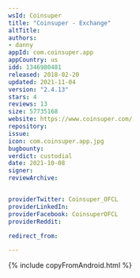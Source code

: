 ```yaml
---
wsId: Coinsuper
title: "Coinsuper - Exchange"
altTitle: 
authors:
- danny
appId: com.coinsuper.app
appCountry: us
idd: 1346980481
released: 2018-02-20
updated: 2021-11-04
version: "2.4.13"
stars: 4
reviews: 13
size: 57735168
website: https://www.coinsuper.com/
repository: 
issue: 
icon: com.coinsuper.app.jpg
bugbounty: 
verdict: custodial
date: 2021-10-08
signer: 
reviewArchive:


providerTwitter: Coinsuper_OFCL
providerLinkedIn: 
providerFacebook: CoinsuperOFCL
providerReddit: 

redirect_from:

---
```


{% include copyFromAndroid.html %}
